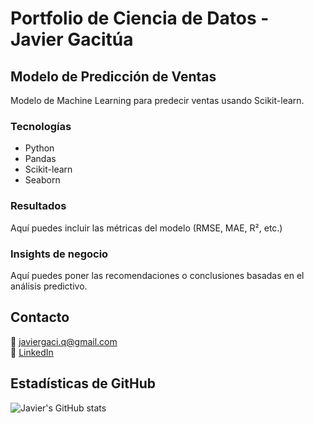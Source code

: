 # Portfolio de Ciencia de Datos - Javier Gacitúa

## Modelo de Predicción de Ventas

Modelo de Machine Learning para predecir ventas usando Scikit-learn.

### Tecnologías
- Python
- Pandas
- Scikit-learn
- Seaborn

### Resultados
Aquí puedes incluir las métricas del modelo (RMSE, MAE, R², etc.)

### Insights de negocio
Aquí puedes poner las recomendaciones o conclusiones basadas en el análisis predictivo.

## Contacto

📧 javiergaci.q@gmail.com  
💼 [LinkedIn](https://www.linkedin.com/in/javier-gacitúa)
  
## Estadísticas de GitHub

![Javier's GitHub stats](https://github-readme-stats.vercel.app/api?username=javierX888&show_icons=true&theme=default)
